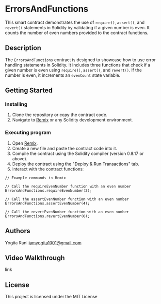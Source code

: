 # ErrorsAndFunctions

This smart contract demonstrates the use of `require()`, `assert()`, and `revert()` statements in Solidity by validating if a given number is even. It counts the number of even numbers provided to the contract functions.

## Description

The `ErrorsAndFunctions` contract is designed to showcase how to use error handling statements in Solidity. It includes three functions that check if a given number is even using `require()`, `assert()`, and `revert()`. If the number is even, it increments an `evenCount` state variable.

## Getting Started

### Installing

1. Clone the repository or copy the contract code.
2. Navigate to [Remix](https://remix.ethereum.org/) or any Solidity development environment.

### Executing program

1. Open [Remix](https://remix.ethereum.org/).
2. Create a new file and paste the contract code into it.
3. Compile the contract using the Solidity compiler (version 0.8.17 or above).
4. Deploy the contract using the "Deploy & Run Transactions" tab.
5. Interact with the contract functions:

```solidity
// Example commands in Remix

// Call the requireEvenNumber function with an even number
ErrorsAndFunctions.requireEvenNumber(2);

// Call the assertEvenNumber function with an even number
ErrorsAndFunctions.assertEvenNumber(4);

// Call the revertEvenNumber function with an even number
ErrorsAndFunctions.revertEvenNumber(6);
```

## Authors
Yogita Rani 
iamyogita1001@gmail.com

## Video Walkthrough
link

## License
This project is licensed under the MIT License 
